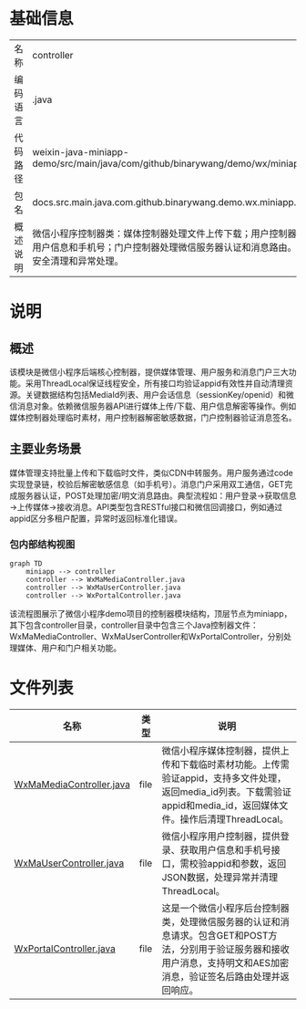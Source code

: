 # 基础信息

|      |      |
|------|------|
| 名称 | controller |
| 编码语言 | .java |
| 代码路径 | weixin-java-miniapp-demo/src/main/java/com/github/binarywang/demo/wx/miniapp/controller |
| 包名 | docs.src.main.java.com.github.binarywang.demo.wx.miniapp.controller |
| 概述说明 | 微信小程序控制器类：媒体控制器处理文件上传下载；用户控制器管理登录、用户信息和手机号；门户控制器处理微信服务器认证和消息路由。均包含线程安全清理和异常处理。 |

# 说明

## 概述  
该模块是微信小程序后端核心控制器，提供媒体管理、用户服务和消息门户三大功能。采用ThreadLocal保证线程安全，所有接口均验证appid有效性并自动清理资源。关键数据结构包括MediaId列表、用户会话信息（sessionKey/openid）和微信消息对象。依赖微信服务器API进行媒体上传/下载、用户信息解密等操作。例如媒体控制器处理临时素材，用户控制器解密敏感数据，门户控制器验证消息签名。

## 主要业务场景  
媒体管理支持批量上传和下载临时文件，类似CDN中转服务。用户服务通过code实现登录链，校验后解密敏感信息（如手机号）。消息门户采用双工通信，GET完成服务器认证，POST处理加密/明文消息路由。典型流程如：用户登录→获取信息→上传媒体→接收消息。API类型包含RESTful接口和微信回调接口，例如通过appid区分多租户配置，异常时返回标准化错误。


### 包内部结构视图

```mermaid
graph TD
    miniapp --> controller
    controller --> WxMaMediaController.java
    controller --> WxMaUserController.java
    controller --> WxPortalController.java
```

该流程图展示了微信小程序demo项目的控制器模块结构，顶层节点为miniapp，其下包含controller目录，controller目录中包含三个Java控制器文件：WxMaMediaController、WxMaUserController和WxPortalController，分别处理媒体、用户和门户相关功能。

# 文件列表

| 名称   | 类型  | 说明 |
|-------|------|-------------|
| [WxMaMediaController.java](WxMaMediaController.md) | file | 微信小程序媒体控制器，提供上传和下载临时素材功能。上传需验证appid，支持多文件处理，返回media_id列表。下载需验证appid和media_id，返回媒体文件。操作后清理ThreadLocal。 |
| [WxMaUserController.java](WxMaUserController.md) | file | 微信小程序用户控制器，提供登录、获取用户信息和手机号接口，需校验appid和参数，返回JSON数据，处理异常并清理ThreadLocal。 |
| [WxPortalController.java](WxPortalController.md) | file | 这是一个微信小程序后台控制器类，处理微信服务器的认证和消息请求。包含GET和POST方法，分别用于验证服务器和接收用户消息，支持明文和AES加密消息，验证签名后路由处理并返回响应。 |


